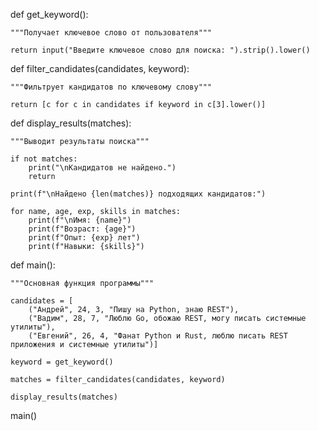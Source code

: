 def get_keyword():
    
    """Получает ключевое слово от пользователя"""
    
    return input("Введите ключевое слово для поиска: ").strip().lower()

def filter_candidates(candidates, keyword):
    
    """Фильтрует кандидатов по ключевому слову"""
    
    return [c for c in candidates if keyword in c[3].lower()]

def display_results(matches):
    
    """Выводит результаты поиска"""
    
    if not matches:
        print("\nКандидатов не найдено.")
        return
    
    print(f"\nНайдено {len(matches)} подходящих кандидатов:")
    
    for name, age, exp, skills in matches:
        print(f"\nИмя: {name}")
        print(f"Возраст: {age}")
        print(f"Опыт: {exp} лет")
        print(f"Навыки: {skills}")

def main():
    
    """Основная функция программы"""
    
    candidates = [
        ("Андрей", 24, 3, "Пишу на Python, знаю REST"),
        ("Вадим", 28, 7, "Люблю Go, обожаю REST, могу писать системные утилиты"),
        ("Евгений", 26, 4, "Фанат Python и Rust, люблю писать REST приложения и системные утилиты")]
    
    keyword = get_keyword()
    
    matches = filter_candidates(candidates, keyword)
    
    display_results(matches)

main()